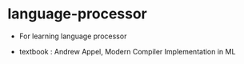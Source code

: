 # language-processor

- For learning language processor

- textbook : Andrew Appel, Modern Compiler Implementation in ML
